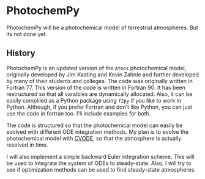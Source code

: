 # PhotochemPy
PhotochemPy will be a photochemical model of terrestrial atmospheres. But its not done yet.

## History
PhotochemPy is an updated version of the `Atmos` photochemical model, originally developed by Jim Kasting and Kevin Zahnle and further developed by many of their students and colleges. The code was originally written in Fortran 77. This version of the code is written in Fortran 90. It has been restructured so that all varaibles are dynamically allocated. Also, it can be easily compliled as a Python package using `f2py` if you like to work in Python. Although, if you prefer Fortran and don't like Python, you can just use the code in fortran too. I'll include examples for both.

The code is structured so that the photochemical model can easily be evolved with different ODE integration methods. My plan is to evolve the photochemical model with [CVODE](https://computing.llnl.gov/projects/sundials/cvode), so that the atmosphere is actually resolved in time.

I will also implement a simple backward Euler integration scheme. This will be used to integrate the system of ODEs to steady-state. Also, I will try to see if optimization methods can be used to find steady-state atmospheres.
